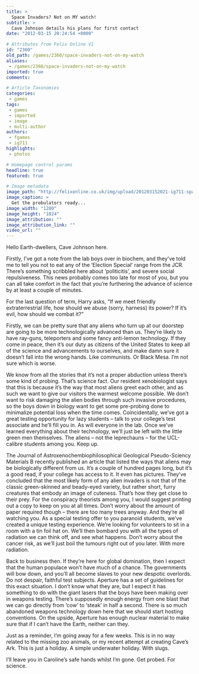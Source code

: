 ```yaml
---
title: >
  Space Invaders? Not on MY watch!
subtitle: >
  Cave Johnson details his plans for first contact
date: "2012-03-15 20:24:54 +0000"

# Attributes from Felix Online V1
id: "2360"
old_path: /games/2360/space-invaders-not-on-my-watch
aliases:
 - /games/2360/space-invaders-not-on-my-watch
imported: true
comments:

# Article Taxonomies
categories:
 - games
tags:
 - games
 - imported
 - image
 - multi-author
authors:
 - fgames
 - ig711
highlights:
 - photos

# Homepage control params
headline: true
featured: true

# Image metadata
image_path: "http://felixonline.co.uk/img/upload/201203152021-ig711-space_invaders.jpg"
image_caption: >
  Get the probulators ready...
image_width: "1280"
image_height: "1024"
image_attribution: ""
image_attribution_link: ""
video_url: ""
---
```


Hello Earth-dwellers, Cave Johnson here.

Firstly, I’ve got a note from the lab boys over in biochem, and they’ve told me to tell you not to eat any of the ‘Election Special’ range from the JCR. There’s something scribbled here about ‘politicitis’, and severe social repulsiveness. This news probably comes too late for most of you, but you can all take comfort in the fact that you’re furthering the advance of science by at least a couple of minutes.

For the last question of term, Harry asks, “If we meet friendly extraterrestrial life, how should we abuse (sorry, harness) its power? If it’s evil, how should we combat it?”

Firstly, we can be pretty sure that any aliens who turn up at our doorstep are going to be more technologically advanced than us. They’re likely to have ray-guns, teleporters and some fancy anti-lemon technology. If they come in peace, then it’s our duty as citizens of the United States to keep all of the science and advancements to ourselves, and make damn sure it doesn’t fall into the wrong hands. Like communists. Or Black Mesa. I’m not sure which is worse.

We know from all the stories that it’s not a proper abduction unless there’s some kind of probing. That’s science fact. Our resident xenobiologist says that this is because it’s the way that most aliens greet each other, and as such we want to give our visitors the warmest welcome possible. We don’t want to risk damaging the alien bodies through such invasive procedures, so the boys down in biology want to get some pre-probing done to minimalize potential loss when the time comes. Coincidentally, we’ve got a great testing opportunity for lazy students – talk to your college’s test associate and he’ll fill you in. As will everyone in the lab. Once we’ve learned everything about their technology, we’ll just be left with the little green men themselves. The aliens – not the leprechauns – for the UCL-calibre students among you. Keep up.

The Journal of Astroxenochembiophilosophical Geological Pseudo-Sciency Materials B recently published an article that listed the ways that aliens may be biologically different from us. It’s a couple of hundred pages long, but it’s a good read, if your college has access to it. It even has pictures. They’ve concluded that the most likely form of any alien invaders is not that of the classic green-skinned and beady-eyed variety, but rather short, furry creatures that embody an image of cuteness. That’s how they get close to their prey. For the conspiracy theorists among you, I would suggest printing out a copy to keep on you at all times. Don’t worry about the amount of paper required though – there are too many trees anyway. And they’re all watching you. As a special testing offer to you paranoid students, we’ve created a unique testing experience. We’re looking for volunteers to sit in a room with a tin foil hat on. We’ll then bombard you with all the types of radiation we can think off, and see what happens. Don’t worry about the cancer risk, as we’ll just boil the tumours right out of you later. With more radiation.

Back to business then. If they’re here for global domination, then I expect that the human populace won’t have much of a chance. The governments will bow down, and you’ll all become slaves to your new despotic overlords. Do not despair, faithful test subjects. Aperture has a set of guidelines for this exact situation. I don’t know what they are, but I expect it has something to do with the giant lasers that the boys have been making over in weapons testing. There’s supposedly enough energy from one blast that we can go directly from ‘cow’ to ‘steak’ in half a second. There is so much abandoned weapons technology down here that we should start hosting conventions. On the upside, Aperture has enough nuclear material to make sure that if I can’t have the Earth, neither can they.

Just as a reminder, I’m going away for a few weeks. This is in no way related to the missing zoo animals, or my recent attempt at creating Cave’s Ark. This is just a holiday. A simple underwater holiday. With slugs.

I’ll leave you in Caroline’s safe hands whilst I’m gone.
 Get probed.
 For science.
